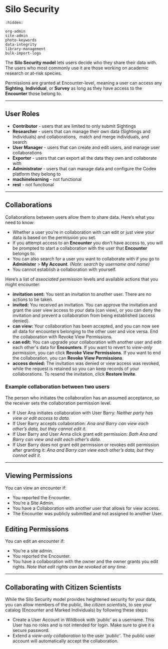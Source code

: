 # Silo Security

```{toctree}
:hidden:

org-admin
site-admin
photo-keywords
data-integrity
library-management
bulk-import-logs
```

The **Silo Security model** lets users decide who they share their data with. The users who most commonly use it are those working on academic research or at-risk species.

Permissions are granted at Encounter-level, meaning a user can access any **Sighting**, **Individual**, or **Survey** as long as they have access to the **Encounter** those belong to.

***

## User Roles

* **Contributor** \- users that are limited to only submit Sightings
* **Researcher** \- users that can manage their own data \(Sightings and Individuals\) and collaborations\,  match and merge individuals\, and search
* **User Manager** \- users that can create and edit users\, and manage user collaborations
* **Exporter** \- users that can export all the data they own and collaborate with
* **Administrator** \- users that can manage data and configure the Codex platform they belong to
* **machinelearning** \- not functional
* **rest** \- not functional

***

## Collaborations

Collaborations between users allow them to share data. Here’s what you need to know:

* Whether a user you’re in collaboration with can edit or just view your data is based on the permission you set.
* If you attempt access to an **Encounter** you don’t have access to, you will be prompted to start a collaboration with the user that **Encounter** belongs to.
* You can also search for a user you want to collaborate with if you go to **Administer** \> **My Account**. *(Note: search by username and name)*
* You cannot establish a collaboration with yourself.

Here’s a list of *associated permission* levels and available actions that you might encounter:

* **invitation sent:** You sent an invitation to another user. There are no actions to be taken.
* **invited:** You received an invitation. You can approve the invitation and grant the user view access to your data (can view), or you can deny the invitation and prevent a collaboration from being established (access denied).
* **can view:** Your collaboration has been accepted, and you can now see all data for encounters belonging to the other user and vice versa. End the collaboration with Revoke View Permissions.
* **can edit:** You can upgrade your collaboration with another user and edit each other's data for **Encounters**. If you want to revert to *view-only permission*, you can click **Revoke View Permissions**. If you want to end the collaboration, you can **Revoke View Permissions**.
* **access denied:** The invitation was denied or view access was revoked, while the request is retained so you can keep records of your collaborations. To resend the invitation, click **Restore Invite**.

### Example collaboration between two users

The person who initiates the collaboration has an assumed acceptance, so the receiver sets the collaboration permission level.

* If User Ana initiates collaboration with User Barry:
    *Neither party has view or edit access to data.*
* If User Barry accepts collaboration:
    *Ana and Barry can view each other’s data, but they cannot edit it.*
* If User Barry and User Anna click grant edit permission:
    *Both Ana and Barry can view and edit each other’s data.*
* If User Barry does not grant edit permission or revokes edit permission after granting it:
    *Ana and Barry can view each other’s data, but they cannot edit it.*

***

## Viewing Permissions

You can view an encounter if:

* You reported the Encounter.
* You’re a Site Admin.
* You have a Collaboration with another user that allows for view access.
* The Encounter was publicly submitted and not assigned to another User.

## Editing Permissions

You can edit an encounter if:

* You’re a site admin.
* You reported the Encounter.
* You have a collaboration with the owner and the owner grants you edit rights. *Note that edit rights can be revoked at any time.*

***

## Collaborating with Citizen Scientists

While the Silo Security model provides heightened security for your data, you can allow members of the public, like *citizen scientists*, to see your catalog (Encounter and Marked Individuals) by following these steps:

* Create a User Account in Wildbook with *‘public*’ as a username. This User has no roles and is not intended for login. Make sure to give it a secure password.
* Extend a *view-only collaboration* to the user *‘public’*. The public user account will automatically accept the collaboration.
